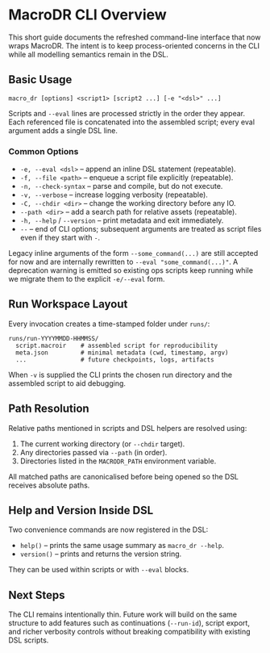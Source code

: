 # MacroDR CLI Overview

This short guide documents the refreshed command-line interface that now
wraps MacroDR. The intent is to keep process-oriented concerns in the CLI
while all modelling semantics remain in the DSL.

## Basic Usage

```
macro_dr [options] <script1> [script2 ...] [-e "<dsl>" ...]
```

Scripts and `--eval` lines are processed strictly in the order they appear.
Each referenced file is concatenated into the assembled script; every eval
argument adds a single DSL line.

### Common Options

- `-e, --eval <dsl>` – append an inline DSL statement (repeatable).
- `-f, --file <path>` – enqueue a script file explicitly (repeatable).
- `-n, --check-syntax` – parse and compile, but do not execute.
- `-v, --verbose` – increase logging verbosity (repeatable).
- `-C, --chdir <dir>` – change the working directory before any IO.
- `--path <dir>` – add a search path for relative assets (repeatable).
- `-h, --help` / `--version` – print metadata and exit immediately.
- `--` – end of CLI options; subsequent arguments are treated as script
  files even if they start with `-`.

Legacy inline arguments of the form `--some_command(...)` are still accepted
for now and are internally rewritten to `--eval "some_command(...)"`. A
deprecation warning is emitted so existing ops scripts keep running while we
migrate them to the explicit `-e/--eval` form.

## Run Workspace Layout

Every invocation creates a time-stamped folder under `runs/`:

```
runs/run-YYYYMMDD-HHMMSS/
  script.macroir    # assembled script for reproducibility
  meta.json         # minimal metadata (cwd, timestamp, argv)
  ...               # future checkpoints, logs, artifacts
```

When `-v` is supplied the CLI prints the chosen run directory and the
assembled script to aid debugging.

## Path Resolution

Relative paths mentioned in scripts and DSL helpers are resolved using:

1. The current working directory (or `--chdir` target).
2. Any directories passed via `--path` (in order).
3. Directories listed in the `MACRODR_PATH` environment variable.

All matched paths are canonicalised before being opened so the DSL receives
absolute paths.

## Help and Version Inside DSL

Two convenience commands are now registered in the DSL:

- `help()` – prints the same usage summary as `macro_dr --help`.
- `version()` – prints and returns the version string.

They can be used within scripts or with `--eval` blocks.

## Next Steps

The CLI remains intentionally thin. Future work will build on the same
structure to add features such as continuations (`--run-id`), script export,
and richer verbosity controls without breaking compatibility with existing
DSL scripts.
